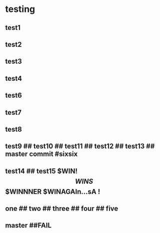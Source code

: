 # testing

## test1

## test2

## test3

## test4

## test6

## test7

## test8

## test9 ## test10 ## test11 ## test12 ## test13 ## master commit #sixsix

## test14 ## test15 $WIN! $$WINS $$$WINNNER $WINAGAIn...sA !

## one ## two ## three ## four ## five

## master ##FAIL